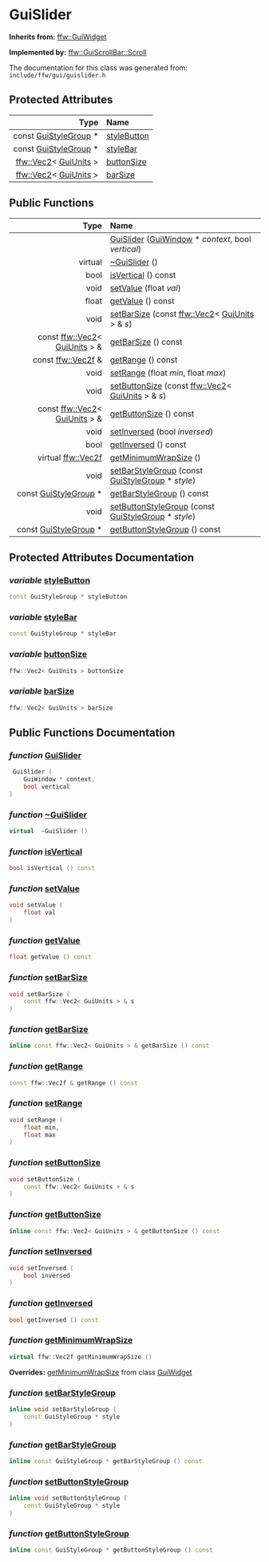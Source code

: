 GuiSlider
===================================


**Inherits from:** [ffw::GuiWidget](ffw_GuiWidget.html)

**Implemented by:** [ffw::GuiScrollBar::Scroll](ffw_GuiScrollBar_Scroll.html)

The documentation for this class was generated from: `include/ffw/gui/guislider.h`



## Protected Attributes

| Type | Name |
| -------: | :------- |
|  const [GuiStyleGroup](ffw_GuiStyleGroup.html) * | [styleButton](#2e44fd50) |
|  const [GuiStyleGroup](ffw_GuiStyleGroup.html) * | [styleBar](#b62f702b) |
|  [ffw::Vec2](ffw_Vec2.html)< [GuiUnits](ffw_GuiUnits.html) > | [buttonSize](#824cf044) |
|  [ffw::Vec2](ffw_Vec2.html)< [GuiUnits](ffw_GuiUnits.html) > | [barSize](#6fe843a0) |


## Public Functions

| Type | Name |
| -------: | :------- |
|   | [GuiSlider](#82dc0131) ([GuiWindow](ffw_GuiWindow.html) * _context_, bool _vertical_)  |
|  virtual  | [~GuiSlider](#9551a553) ()  |
|  bool | [isVertical](#d9ff4155) () const  |
|  void | [setValue](#a849b991) (float _val_)  |
|  float | [getValue](#59fbe0d1) () const  |
|  void | [setBarSize](#825c6d49) (const [ffw::Vec2](ffw_Vec2.html)< [GuiUnits](ffw_GuiUnits.html) > & _s_)  |
|  const [ffw::Vec2](ffw_Vec2.html)< [GuiUnits](ffw_GuiUnits.html) > & | [getBarSize](#65146c10) () const  |
|  const [ffw::Vec2f](ffw.html#fcfaa6c5) & | [getRange](#d433aaa8) () const  |
|  void | [setRange](#7c0115b8) (float _min_, float _max_)  |
|  void | [setButtonSize](#831067e8) (const [ffw::Vec2](ffw_Vec2.html)< [GuiUnits](ffw_GuiUnits.html) > & _s_)  |
|  const [ffw::Vec2](ffw_Vec2.html)< [GuiUnits](ffw_GuiUnits.html) > & | [getButtonSize](#6a1b55ef) () const  |
|  void | [setInversed](#4c378fbb) (bool _inversed_)  |
|  bool | [getInversed](#f0ab2684) () const  |
|  virtual [ffw::Vec2f](ffw.html#fcfaa6c5) | [getMinimumWrapSize](#5e6a579a) ()  |
|  void | [setBarStyleGroup](#c1c637e7) (const [GuiStyleGroup](ffw_GuiStyleGroup.html) * _style_)  |
|  const [GuiStyleGroup](ffw_GuiStyleGroup.html) * | [getBarStyleGroup](#57c7411b) () const  |
|  void | [setButtonStyleGroup](#c0ebf3ec) (const [GuiStyleGroup](ffw_GuiStyleGroup.html) * _style_)  |
|  const [GuiStyleGroup](ffw_GuiStyleGroup.html) * | [getButtonStyleGroup](#afa9e340) () const  |


## Protected Attributes Documentation

### _variable_ <a id="2e44fd50" href="#2e44fd50">styleButton</a>

```cpp
const GuiStyleGroup * styleButton
```



### _variable_ <a id="b62f702b" href="#b62f702b">styleBar</a>

```cpp
const GuiStyleGroup * styleBar
```



### _variable_ <a id="824cf044" href="#824cf044">buttonSize</a>

```cpp
ffw::Vec2< GuiUnits > buttonSize
```



### _variable_ <a id="6fe843a0" href="#6fe843a0">barSize</a>

```cpp
ffw::Vec2< GuiUnits > barSize
```





## Public Functions Documentation

### _function_ <a id="82dc0131" href="#82dc0131">GuiSlider</a>

```cpp
 GuiSlider (
    GuiWindow * context,
    bool vertical
) 
```



### _function_ <a id="9551a553" href="#9551a553">~GuiSlider</a>

```cpp
virtual  ~GuiSlider () 
```



### _function_ <a id="d9ff4155" href="#d9ff4155">isVertical</a>

```cpp
bool isVertical () const 
```



### _function_ <a id="a849b991" href="#a849b991">setValue</a>

```cpp
void setValue (
    float val
) 
```



### _function_ <a id="59fbe0d1" href="#59fbe0d1">getValue</a>

```cpp
float getValue () const 
```



### _function_ <a id="825c6d49" href="#825c6d49">setBarSize</a>

```cpp
void setBarSize (
    const ffw::Vec2< GuiUnits > & s
) 
```



### _function_ <a id="65146c10" href="#65146c10">getBarSize</a>

```cpp
inline const ffw::Vec2< GuiUnits > & getBarSize () const 
```



### _function_ <a id="d433aaa8" href="#d433aaa8">getRange</a>

```cpp
const ffw::Vec2f & getRange () const 
```



### _function_ <a id="7c0115b8" href="#7c0115b8">setRange</a>

```cpp
void setRange (
    float min,
    float max
) 
```



### _function_ <a id="831067e8" href="#831067e8">setButtonSize</a>

```cpp
void setButtonSize (
    const ffw::Vec2< GuiUnits > & s
) 
```



### _function_ <a id="6a1b55ef" href="#6a1b55ef">getButtonSize</a>

```cpp
inline const ffw::Vec2< GuiUnits > & getButtonSize () const 
```



### _function_ <a id="4c378fbb" href="#4c378fbb">setInversed</a>

```cpp
void setInversed (
    bool inversed
) 
```



### _function_ <a id="f0ab2684" href="#f0ab2684">getInversed</a>

```cpp
bool getInversed () const 
```



### _function_ <a id="5e6a579a" href="#5e6a579a">getMinimumWrapSize</a>

```cpp
virtual ffw::Vec2f getMinimumWrapSize () 
```



**Overrides:** [getMinimumWrapSize](/doxygen/ffw_GuiWidget.md#c12efa3f) from class [GuiWidget](/doxygen/ffw_GuiWidget.md)

### _function_ <a id="c1c637e7" href="#c1c637e7">setBarStyleGroup</a>

```cpp
inline void setBarStyleGroup (
    const GuiStyleGroup * style
) 
```



### _function_ <a id="57c7411b" href="#57c7411b">getBarStyleGroup</a>

```cpp
inline const GuiStyleGroup * getBarStyleGroup () const 
```



### _function_ <a id="c0ebf3ec" href="#c0ebf3ec">setButtonStyleGroup</a>

```cpp
inline void setButtonStyleGroup (
    const GuiStyleGroup * style
) 
```



### _function_ <a id="afa9e340" href="#afa9e340">getButtonStyleGroup</a>

```cpp
inline const GuiStyleGroup * getButtonStyleGroup () const 
```





